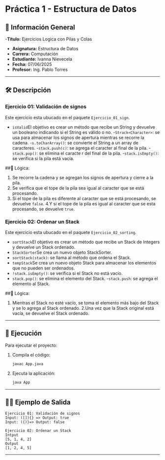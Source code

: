 # Práctica 1 - Estructura de Datos

## 📌 Información General

-**Título:** Ejercicios Logica con Pilas y Colas
- **Asignatura:** Estructura de Datos
- **Carrera:** Computación
- **Estudiante:** Ivanna Nievecela
- **Fecha:** 07/06/2025
- **Profesor:** Ing. Pablo Torres

---

## 🛠️ Descripción 
### Ejercicio 01: Validación de signos
Este ejercicio esta ubucado en el paquete `Ejercicio_01_sign`.

- `isValid`El objetivo es crear un método que recibe un String y devuelve un booleano indicando si el String es válido o no.
-`Strack<Character>`: se usa para almacenar los signos de apertura mientras se recorre la cadena.
-`s.toCharArray()`: se convierte el String a un array de caracteres.
-`stack.push(c)`: se agrega el caracter al final de la pila.
-`stack.pop()`: se elimina el caracte   r del final de la pila.
-`stack.isEmpty()`: se verifica si la pila está vacía.

##🔄 Lógica:
1. Se recorre la cadena y se agregan los signos de apertura y cierre a la pila.
2. Se verifica que el tope de la pila sea igual al caracter que se está procesando.
3. Si el tope de la pila es diferente al caracter que se está procesando, se devuelve `false`.
4.Y si el tope de la pila es igual al caracter que se esta procesando, se devuelve `true`.

### Ejercicio 02: Ordenar un Stack
Este ejercicio esta ubucado en el paquete `Ejercicio_02_sorting`.

- `sortStack`El objetivo es crear un método que recibe un Stack de Integers y devuelve un Stack ordenado.
- `StackSorter`Se crea un nuevo objeto StackSorter.
- `sortStack(stack)`: se llama al método que ordena el Stack.
- `tempStack`Se crea un nuevo objeto Stack para almacenar los elementos que no pueden ser ordenados.
- `!stack.isEmpty()`: se verifica si el Stack no está vacío.
- `stack.pop()`: se elimina el elemento del Stack.
-`stack.push`: se agrega el elemento al Stack.

##🔄 Lógica:
1. Mientras el Stack no esté vacío, se toma el elemento más bajo del Stack y se lo agrega al Stack ordenado.
2.Una vez que la Stack original está vacía, se devuelve el Stack ordenado.

---

## 🚀 Ejecución

Para ejecutar el proyecto:

1. Compila el código:
    ```bash
    javac App.java
    ```
2. Ejecuta la aplicación:
    ```bash
    java App
    ```

---

## 🧑‍💻 Ejemplo de Salida
```plaintext
Ejercicio 01: Validación de signos
Input: ([]){} => Output: true
Input: ({)}=> Output: false

Ejercicio 02: Ordenar un Stack
Intput
[5, 1, 4, 2]
Output
[1, 2, 4, 5]

```	

---